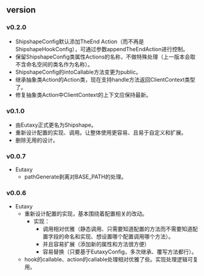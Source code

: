 
## version
### v0.2.0
- ShipshapeConfig默认添加TheEnd Action（而不再是ShipshapeHookConfig），可通过参数appendTheEndAction进行控制。
- 保留ShipshapeConfig类属性Actions的名称，不做特殊处理（上一版本会取不含命名空间的类名作为名称）。
- ShipshapeConfig的intoCallable方法变更为public。
- 继承抽象类Action的Action类，现在支持handle方法返回ClientContext类型了。
- 修复抽象类Action中ClientContext的上下文应保持最新。

### v0.1.0
- 由Eutaxy正式更名为Shipshape。
- 重新设计配置的实现、调用。让整体使用更容易、且易于自定义和扩展。
- 删除无用的设计。

### v0.0.7
- Eutaxy
  - pathGenerate剥离对BASE_PATH的处理。

### v0.0.6

- Eutaxy
  - 重新设计配置的实现，基本围绕着配置相关的改动。
    - 实现：
      - 调用相对优雅（静态调用、只需要知道配置的方法而不需要知道配置字段的命名和实现、想设置哪个配置调用哪个方法）。
      - 并且容易扩展（添加新的属性和方法很方便）
      - 容易替换（只要基于EutaxyConfig，多次继承、覆写方法都行）。
  - hook的callable、action的callable处理相对优雅了些。实现处理逻辑可复用。